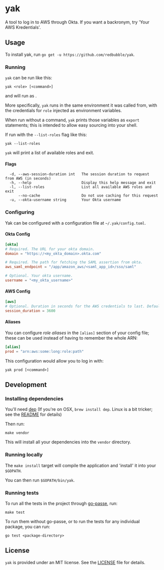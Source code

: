 # yak

A tool to log in to AWS through Okta. If you want a backronym, try 'Your AWS Kredentials'.

## Usage

To install yak, run `go get -u https://github.com/redbubble/yak`.

### Running

`yak` can be run like this:

```
yak <role> [<command>]
```

and will run <command> as <role>.

More specifically, `yak` runs <command> in the same environment it was called from, with the credentials for `role`
injected as environment variables.

When run without a command, `yak` prints those variables as `export` statements; this is intended to allow easy sourcing
into your shell.

If run with the `--list-roles` flag like this:

```
yak --list-roles
```

`yak` will print a list of available roles and exit.

#### Flags

```
  -d, --aws-session-duration int   The session duration to request from AWS (in seconds)
  -h, --help                       Display this help message and exit
  -l, --list-roles                 List all available AWS roles and exit
      --no-cache                   Do not use caching for this request
  -u, --okta-username string       Your Okta username
```

### Configuring

Yak can be configured with a configuration file at  `~/.yak/config.toml`.

#### Okta Config

```toml
[okta]
# Required. The URL for your okta domain.
domain = "https://<my_okta_domain>.okta.com"

# Required. The path for fetching the SAML assertion from okta.
aws_saml_endpoint = "/app/amazon_aws/<saml_app_id>/sso/saml"

# Optional. Your okta username.
username = "<my_okta_username>"
```

#### AWS Config

```toml
[aws]
# Optional. Duration in seconds for the AWS credentials to last. Default 1 hour, maximum 12 hours.
session_duration = 3600
```

#### Aliases

You can configure *role aliases* in the `[alias]` section of your config file; these can be used instead of having to
remember the whole ARN:

```toml
[alias]
prod = "arn:aws:some:long:role:path"
```

This configuration would allow you to log in with:
```
yak prod [<command>]
```

## Development

### Installing dependencies

You'll need [dep](https://github.com/golang/dep) (If you're on OSX, `brew install dep`. Linux is a bit tricker; see the
[README](https://github.com/golang/dep#installation) for details)

Then run:
```
make vendor
```

This will install all your dependencies into the `vendor` directory.

### Running locally

The `make install` target will compile the application and 'install' it into your `$GOPATH`.

You can then run `$GOPATH/bin/yak`.

### Running tests

To run all the tests in the project through [go-passe](https://github.com/redbubble/go-passe), run:
```
make test
```

To run them without go-passe, or to run the tests for any individual package, you can run:
```
go test <package-directory>
```

## License

`yak` is provided under an MIT license. See the [LICENSE](https://github.com/redbubble/yak/blob/master/LICENSE) file for
details.
